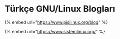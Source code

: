 # Türkçe GNU/Linux Blogları

{% embed url="https://www.pisilinux.org/blog" %}

{% embed url="https://www.sistemlinux.org/" %}



